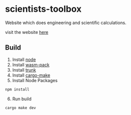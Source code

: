 # scientists-toolbox

Website which does engineering and scientific calculations.

visit the website [here](https://jfkonecn.github.io/scientists-toolbox/)

## Build

1. Install [node](https://nodejs.org/en/)
2. Install [wasm-pack](https://rustwasm.github.io/wasm-pack/)
3. Install [trunk](https://trunkrs.dev/)
4. Install [cargo-make](https://sagiegurari.github.io/cargo-make/)
5. Install Node Packages
```sh
npm install
```
6. Run build
```sh
cargo make dev
```
